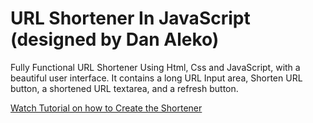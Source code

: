 <h1>URL Shortener In JavaScript (designed by Dan Aleko)</h1>

Fully Functional URL Shortener Using Html, Css and JavaScript, with a beautiful user interface. It contains a long URL Input area, Shorten URL button, a shortened URL textarea, and a refresh button. 

<a href="https://youtu.be/dxRfGz7lNUQ">Watch Tutorial on how to Create the Shortener</a>


